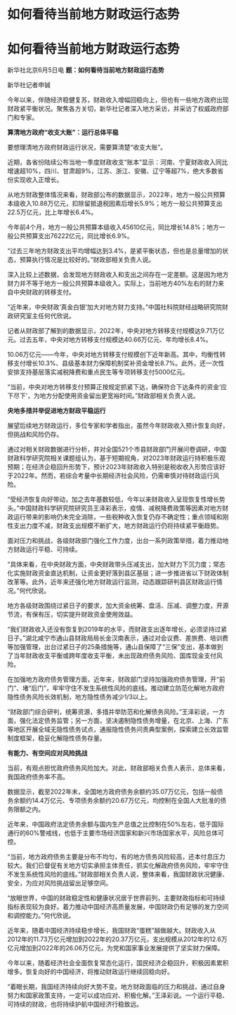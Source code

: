 # 如何看待当前地方财政运行态势

# 如何看待当前地方财政运行态势

新华社北京6月5日电 **题：如何看待当前地方财政运行态势**

新华社记者申铖

今年以来，伴随经济稳健复苏，财政收入增幅回稳向上，但也有一些地方政府出现财政紧平衡状况。聚焦各方关切，新华社记者深入地方采访，并采访了权威政府部门和专家。

**算清地方政府“收支大账”：运行总体平稳**

要想理清地方政府财政运行状况，需要算清楚“收支大账”。

近期，各省份陆续公布当地一季度财政收支“账本”显示：河南、宁夏财政收入同比增速超10%，四川、甘肃超9%，江苏、浙江、安徽、辽宁等超7%，绝大多数省份实现收入正增长。

从地方财政整体情况来看，财政部公布的数据显示，2022年，地方一般公共预算本级收入10.88万亿元，扣除留抵退税因素后增长5.9%；地方一般公共预算支出22.5万亿元，比上年增长6.4%。

今年前4个月，地方一般公共预算本级收入45610亿元，同比增长14.8%；地方一般公共预算支出76222亿元，同比增长6.9%。

“过去三年地方财政支出平均增幅达到3.4%，是紧平衡状态，但也是总量增加的状态，预算执行情况是比较好的。”财政部相关负责人说。

深入比较上述数据，会发现地方财政收入和支出之间存在一定差额。这是因为地方财力并不等于地方一般公共预算本级收入。实际上，当前地方40%左右的财力来自中央财政的转移支付。

“近年来，中央财政‘真金白银’加大对地方财力支持。”中国社科院财经战略研究院财政研究室主任何代欣说。

记者从财政部了解到的数据显示，2022年，中央对地方转移支付规模达9.71万亿元。过去五年，中央对地方转移支付规模达40.66万亿元、年均增长8.4%。

10.06万亿元——今年，中央对地方转移支付规模创下近年新高。其中，均衡性转移支付增长10.3%、县级基本财力保障机制奖补资金增长8.7%。此外，还一次性安排支持基层落实减税降费和重点民生等专项转移支付5000亿元。

“当前，中央对地方转移支付预算正按规定抓紧下达，确保符合下达条件的资金‘应下尽下’，为地方分配使用资金留出更宽裕时间。”财政部相关负责人说。

**央地多措并举促进地方财政平稳运行**

展望后续地方财政运行，多位专家和学者指出，虽然今年财政收入预计恢复向好，但挑战和风险仍存。

通过对相关财政数据进行分析，并对全国521个市县财政部门开展问卷调研，中国财政科学研究院相关课题组认为，基于短期视角，对2023年财政运行持积极乐观预期；在经济企稳回升形势下，预计2023年财政收入特别是税收收入形势应该好于2022年。然而，若综合考量中长期经济社会风险，仍需审慎对待财政运行风险。

“受经济恢复向好带动，加之去年基数较低，今年以来财政收入呈现恢复性增长势头。”中国财政科学研究院研究员王泽彩表示，疫情、减税降费政策等因素对地方财政运行带来的影响仍未完全消除，一些税种收入恢复仍存不确定性；重点领域和刚性支出力度不减，财政支出规模不断扩大，地方财政运行仍将持续紧平衡趋势。

面对压力和挑战，各级财政部门强化工作力度，出台一系列政策举措，着力推动地方财政运行平稳、可持续。

“具体来看，在中央财政方面，中央财政带头压减支出，加大财力下沉力度；常态化实施财政资金直达机制，让资金更好落到县区基层；进一步推进省以下财政体制改革等。此外，近年来还强化地方财政运行监测，动态跟踪研判县区财政运行情况。”何代欣说。

地方各级财政围绕过紧日子的要求，加大资金统筹、盘活、压减、调整力度，开源节流，有保有压，切实提升财政资金使用效益。

“我们财政收入还没有恢复到2019年的水平，而财政支出逐年增长，必须坚持过紧日子。”湖北咸宁市通山县财政局局长金汉南表示，通过对会议费、差旅费、培训费等加强管理，出台过紧日子的25条措施等，通山县保障了“三保”支出，基本做到了当年财政收支平衡或跨年度收支平衡，未出现政府债务风险、国库现金支付风险。

在加强地方政府债务管理方面，近年来，财政部门坚持加强政府债务管理，开“前门”、堵“后门”，牢牢守住不发生系统性风险的底线。推动建立防范化解地方政府隐性债务风险长效机制，地方隐性债务减少1/3以上。

“财政部门综合研判，统筹资源，多措并举防范和化解债务风险。”王泽彩说，一方面，强化法定债务监管；另一方面，坚决遏制隐性债务增量，在北京、上海、广东等地区开展全域无隐性债务试点，通报隐性债务问责典型案例，探索建立长效监管制度框架，稳妥化解隐性债务存量。

**有能力、有空间应对风险挑战**

当前，有观点担忧政府债务风险加大。对此，财政部相关负责人表示，总体来看，我国政府债务率不高。

数据显示，截至2022年末，全国地方政府债务余额约35.07万亿元，包括一般债务余额约14.4万亿元、专项债务余额约20.67万亿元，均控制在全国人大批准的债务限额之内。

近年来，中国政府法定债务余额与国内生产总值之比控制在50%左右，低于国际通行的60%警戒线，也低于主要市场经济国家和新兴市场国家水平，风险总体可控。

“当前，地方政府债务主要是分布不均匀，有的地方债务风险较高，还本付息压力较大。我们已督促有关地方切实承担主体责任，抓实化解政府债务风险，牢牢守住不发生系统性风险的底线。”财政部相关负责人说，整体来看，我国财政状况健康、安全，为应对风险挑战留出足够空间。

“放眼世界，中国的财政稳定性和健康状况居于世界前列，主要财政指标和可持续指标表现较为良好。着力推动中国经济高质量发展，中国财政仍有足够的发力空间和调控能力。”何代欣说。

近年来，随着中国经济持续稳步增长，我国财政“蛋糕”越做越大。财政收入从2012年的11.73万亿元增加到2022年的20.37万亿元，支出规模从2012年的12.6万亿元增加到2022年的26.06万亿元，为党和国家事业发展提供了坚实财力保障。

今年以来，随着经济社会全面恢复常态化运行，国民经济企稳回升，积极因素累积增多。恢复向好的中国经济，将推动财政运行继续回稳向好。

“着眼长期，我国经济持续向好大势不变。地方财政面临的压力和挑战，通过自身努力和国家政策支持，一定可以成功应对、积极化解。”王泽彩说。一个运行平稳、可持续的财政，也将持续护航中国经济行稳致远。

